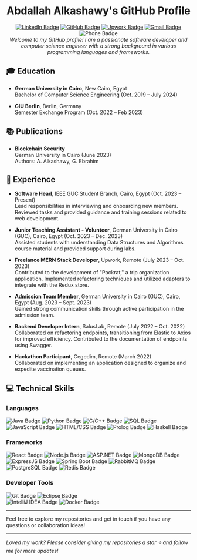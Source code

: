 <h1 align="center">Abdallah Alkashawy's GitHub Profile</h1>

<div align="center">
  <a href="https://linkedin.com/in/abdallah-alkashawy"><img src="https://img.shields.io/static/v1?label=LinkedIn&message=abdallah-alkashawy&color=0077B5&style=flat&logo=linkedin" alt="LinkedIn Badge"/></a>
  <a href="https://github.com/abdallahalkashawy"><img src="https://img.shields.io/github/followers/abdallahalkashawy?label=Follow&style=social" alt="GitHub Badge"/></a>
  <a href="https://www.upwork.com/freelancers/abdallahalkashawy"><img src="https://img.shields.io/static/v1?label=Upwork&message=abdallahalkashawy&color=6fda44&style=flat&logo=upwork" alt="Upwork Badge"/></a>
  <a href="mailto:abdallah.alkashawy@gmail.com"><img src="https://img.shields.io/static/v1?label=Email&message=abdallah.alkashawy@gmail.com&color=D14836&style=flat&logo=gmail" alt="Gmail Badge"/></a>
  <img src="https://img.shields.io/static/v1?label=Phone&message=%2B201226448546&color=25D366&style=flat&logo=whatsapp" alt="Phone Badge"/>
  <br>
  <i>Welcome to my GitHub profile! I am a passionate software developer and computer science engineer with a strong background in various programming languages and frameworks.</i>
</div>

## 🎓 Education

- **German University in Cairo**, New Cairo, Egypt  
  Bachelor of Computer Science Engineering (Oct. 2019 – July 2024)

- **GIU Berlin**, Berlin, Germany  
  Semester Exchange Program (Oct. 2022 – Feb 2023)

## 📚 Publications

- **Blockchain Security**  
  German University in Cairo (June 2023)  
  Authors: A. Alkashawy, G. Ebrahim 

## 💼 Experience

- **Software Head**, IEEE GUC Student Branch, Cairo, Egypt (Oct. 2023 – Present)  
  Lead responsibilities in interviewing and onboarding new members. Reviewed tasks and provided guidance and training sessions related to web development.

- **Junior Teaching Assistant - Volunteer**, German University in Cairo (GUC), Cairo, Egypt (Oct. 2023 – Dec. 2023)  
  Assisted students with understanding Data Structures and Algorithms course material and provided support during labs.

- **Freelance MERN Stack Developer**, Upwork, Remote (July 2023 – Oct. 2023)  
  Contributed to the development of "Packrat," a trip organization application. Implemented refactoring techniques and utilized adapters to integrate with the Redux store.

- **Admission Team Member**, German University in Cairo (GUC), Cairo, Egypt (Aug. 2023 – Sept. 2023)  
  Gained strong communication skills through active participation in the admission team.

- **Backend Developer Intern**, SalusLab, Remote (July 2022 – Oct. 2022)  
  Collaborated on refactoring endpoints, transitioning from Elastic to Axios for improved efficiency. Contributed to the documentation of endpoints using Swagger.

- **Hackathon Participant**, Cegedim, Remote (March 2022)  
  Collaborated on implementing an application designed to organize and expedite vaccination queues.

## 💻 Technical Skills

### Languages
<div>
  <img src="https://img.shields.io/static/v1?label=&message=Java&color=007396&logo=openjdk&logoColor=white" alt="Java Badge"/>
  <img src="https://img.shields.io/static/v1?label=&message=Python&color=3776AB&logo=python&logoColor=white" alt="Python Badge"/>
  <img src="https://img.shields.io/static/v1?label=&message=C%2FC%2B%2B&color=00599C&logo=cplusplus&logoColor=white" alt="C/C++ Badge"/>
  <img src="https://img.shields.io/static/v1?label=&message=SQL&color=4479A1&logo=postgresql&logoColor=white" alt="SQL Badge"/>
  <img src="https://img.shields.io/static/v1?label=&message=JavaScript&color=F7DF1E&logo=javascript&logoColor=black" alt="JavaScript Badge"/>
  <img src="https://img.shields.io/static/v1?label=&message=HTML/CSS&color=E34F26&logo=html5&logoColor=white" alt="HTML/CSS Badge"/>
  <img src="https://img.shields.io/static/v1?label=&message=Prolog&color=E34C26&logo=prolog&logoColor=white" alt="Prolog Badge"/>
  <img src="https://img.shields.io/static/v1?label=&message=Haskell&color=5E5086&logo=haskell&logoColor=white" alt="Haskell Badge"/>
</div>

### Frameworks
<div>
  <img src="https://img.shields.io/static/v1?label=&message=React&color=61DAFB&logo=react&logoColor=black" alt="React Badge"/>
  <img src="https://img.shields.io/static/v1?label=&message=Node.js&color=339933&logo=node.js&logoColor=white" alt="Node.js Badge"/>
  <img src="https://img.shields.io/static/v1?label=&message=ASP.NET&color=512BD4&logo=dotnet&logoColor=white" alt="ASP.NET Badge"/>
  <img src="https://img.shields.io/static/v1?label=&message=MongoDB&color=47A248&logo=mongodb&logoColor=white" alt="MongoDB Badge"/>
  <img src="https://img.shields.io/static/v1?label=&message=ExpressJS&color=000000&logo=express&logoColor=white" alt="ExpressJS Badge"/>
  <img src="https://img.shields.io/static/v1?label=&message=Spring%20Boot&color=6DB33F&logo=springboot&logoColor=white" alt="Spring Boot Badge"/>
    <img src="https://img.shields.io/static/v1?label=&message=RabbitMQ&color=FF6600&logo=rabbitmq&logoColor=white" alt="RabbitMQ Badge"/>
      <img src="https://img.shields.io/static/v1?label=&message=PostgreSQL&color=336791&logo=postgresql&logoColor=white" alt="PostgreSQL Badge"/>
        <img src="https://img.shields.io/static/v1?label=&message=Redis&color=DC382D&logo=redis&logoColor=white" alt="Redis Badge"/>
</div>

### Developer Tools
<div>
  <img src="https://img.shields.io/static/v1?label=&message=Git&color=F05032&logo=git&logoColor=white" alt="Git Badge"/>
  <img src="https://img.shields.io/static/v1?label=&message=Eclipse&color=2C2255&logo=eclipse&logoColor=white" alt="Eclipse Badge"/>
</div>
  <img src="https://img.shields.io/static/v1?label=&message=IntelliJ%20IDEA&color=000000&logo=intellijidea&logoColor=white" alt="IntelliJ IDEA Badge"/>
    <img src="https://img.shields.io/static/v1?label=&message=Docker&color=2496ED&logo=docker&logoColor=white" alt="Docker Badge"/>

---

Feel free to explore my repositories and get in touch if you have any questions or collaboration ideas!

---

<i>Loved my work? Please consider giving my repositories a star ⭐ and follow me for more updates!</i>
